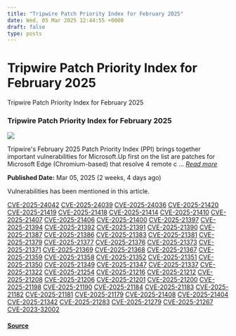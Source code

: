 ```yaml
---
title: "Tripwire Patch Priority Index for February 2025"
date: Wed, 05 Mar 2025 12:44:55 +0000
draft: false
type: posts
---
```

# Tripwire Patch Priority Index for February 2025





 Tripwire Patch Priority Index for February 2025 

### Tripwire Patch Priority Index for February 2025

![](https://upload.cvefeed.io/news/33581/thumbnail.jpg)

Tripwire's February 2025 Patch Priority Index (PPI) brings together important vulnerabilities for Microsoft.Up first on the list are patches for Microsoft Edge (Chromium-based) that resolve 4 remote c ... [_Read more_](https://www.tripwire.com/state-of-security/tripwire-patch-priority-index-february-2025)

**Published Date:** Mar 05, 2025 (2 weeks, 4 days ago)

Vulnerabilities has been mentioned in this article.

[CVE-2025-24042](https://cvefeed.io/vuln/detail/CVE-2025-24042) [CVE-2025-24039](https://cvefeed.io/vuln/detail/CVE-2025-24039) [CVE-2025-24036](https://cvefeed.io/vuln/detail/CVE-2025-24036) [CVE-2025-21420](https://cvefeed.io/vuln/detail/CVE-2025-21420) [CVE-2025-21419](https://cvefeed.io/vuln/detail/CVE-2025-21419) [CVE-2025-21418](https://cvefeed.io/vuln/detail/CVE-2025-21418) [CVE-2025-21414](https://cvefeed.io/vuln/detail/CVE-2025-21414) [CVE-2025-21410](https://cvefeed.io/vuln/detail/CVE-2025-21410) [CVE-2025-21407](https://cvefeed.io/vuln/detail/CVE-2025-21407) [CVE-2025-21406](https://cvefeed.io/vuln/detail/CVE-2025-21406) [CVE-2025-21400](https://cvefeed.io/vuln/detail/CVE-2025-21400) [CVE-2025-21397](https://cvefeed.io/vuln/detail/CVE-2025-21397) [CVE-2025-21394](https://cvefeed.io/vuln/detail/CVE-2025-21394) [CVE-2025-21392](https://cvefeed.io/vuln/detail/CVE-2025-21392) [CVE-2025-21391](https://cvefeed.io/vuln/detail/CVE-2025-21391) [CVE-2025-21390](https://cvefeed.io/vuln/detail/CVE-2025-21390) [CVE-2025-21387](https://cvefeed.io/vuln/detail/CVE-2025-21387) [CVE-2025-21386](https://cvefeed.io/vuln/detail/CVE-2025-21386) [CVE-2025-21383](https://cvefeed.io/vuln/detail/CVE-2025-21383) [CVE-2025-21381](https://cvefeed.io/vuln/detail/CVE-2025-21381) [CVE-2025-21379](https://cvefeed.io/vuln/detail/CVE-2025-21379) [CVE-2025-21377](https://cvefeed.io/vuln/detail/CVE-2025-21377) [CVE-2025-21376](https://cvefeed.io/vuln/detail/CVE-2025-21376) [CVE-2025-21373](https://cvefeed.io/vuln/detail/CVE-2025-21373) [CVE-2025-21371](https://cvefeed.io/vuln/detail/CVE-2025-21371) [CVE-2025-21369](https://cvefeed.io/vuln/detail/CVE-2025-21369) [CVE-2025-21368](https://cvefeed.io/vuln/detail/CVE-2025-21368) [CVE-2025-21367](https://cvefeed.io/vuln/detail/CVE-2025-21367) [CVE-2025-21359](https://cvefeed.io/vuln/detail/CVE-2025-21359) [CVE-2025-21358](https://cvefeed.io/vuln/detail/CVE-2025-21358) [CVE-2025-21352](https://cvefeed.io/vuln/detail/CVE-2025-21352) [CVE-2025-21351](https://cvefeed.io/vuln/detail/CVE-2025-21351) [CVE-2025-21350](https://cvefeed.io/vuln/detail/CVE-2025-21350) [CVE-2025-21349](https://cvefeed.io/vuln/detail/CVE-2025-21349) [CVE-2025-21347](https://cvefeed.io/vuln/detail/CVE-2025-21347) [CVE-2025-21337](https://cvefeed.io/vuln/detail/CVE-2025-21337) [CVE-2025-21322](https://cvefeed.io/vuln/detail/CVE-2025-21322) [CVE-2025-21254](https://cvefeed.io/vuln/detail/CVE-2025-21254) [CVE-2025-21216](https://cvefeed.io/vuln/detail/CVE-2025-21216) [CVE-2025-21212](https://cvefeed.io/vuln/detail/CVE-2025-21212) [CVE-2025-21208](https://cvefeed.io/vuln/detail/CVE-2025-21208) [CVE-2025-21206](https://cvefeed.io/vuln/detail/CVE-2025-21206) [CVE-2025-21201](https://cvefeed.io/vuln/detail/CVE-2025-21201) [CVE-2025-21200](https://cvefeed.io/vuln/detail/CVE-2025-21200) [CVE-2025-21198](https://cvefeed.io/vuln/detail/CVE-2025-21198) [CVE-2025-21190](https://cvefeed.io/vuln/detail/CVE-2025-21190) [CVE-2025-21184](https://cvefeed.io/vuln/detail/CVE-2025-21184) [CVE-2025-21183](https://cvefeed.io/vuln/detail/CVE-2025-21183) [CVE-2025-21182](https://cvefeed.io/vuln/detail/CVE-2025-21182) [CVE-2025-21181](https://cvefeed.io/vuln/detail/CVE-2025-21181) [CVE-2025-21179](https://cvefeed.io/vuln/detail/CVE-2025-21179) [CVE-2025-21408](https://cvefeed.io/vuln/detail/CVE-2025-21408) [CVE-2025-21404](https://cvefeed.io/vuln/detail/CVE-2025-21404) [CVE-2025-21342](https://cvefeed.io/vuln/detail/CVE-2025-21342) [CVE-2025-21283](https://cvefeed.io/vuln/detail/CVE-2025-21283) [CVE-2025-21279](https://cvefeed.io/vuln/detail/CVE-2025-21279) [CVE-2025-21267](https://cvefeed.io/vuln/detail/CVE-2025-21267) [CVE-2023-32002](https://cvefeed.io/vuln/detail/CVE-2023-32002)

#### [Source](https://www.tripwire.com/state-of-security/tripwire-patch-priority-index-february-2025)

